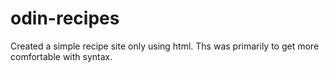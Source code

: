 # odin-recipes
Created a simple recipe site only using html. Ths was primarily to get more comfortable with syntax.